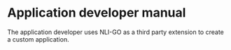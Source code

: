 # Application developer manual

The application developer uses NLI-GO as a third party extension to create a custom application.
